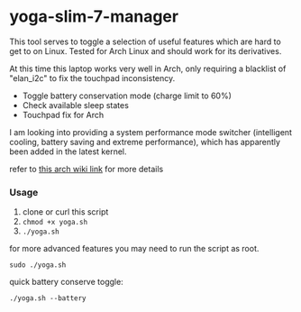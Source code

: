 # yoga-slim-7-manager

This tool serves to toggle a selection of useful features which are hard to get to on Linux. Tested for Arch Linux and should work for its derivatives.

At this time this laptop works very well in Arch, only requiring a blacklist of "elan_i2c" to fix the touchpad inconsistency.

* Toggle battery conservation mode (charge limit to 60%)
* Check available sleep states
* Touchpad fix for Arch

I am looking into providing a system performance mode switcher (intelligent cooling, battery saving and extreme performance), which has apparently been added in the latest kernel.

refer to [this arch wiki link](https://wiki.archlinux.org/title/Lenovo_IdeaPad_7_14are05) for more details

### Usage

1. clone or curl this script
2. ``chmod +x yoga.sh``
3. ``./yoga.sh``

for more advanced features you may need to run the script as root.

``sudo ./yoga.sh``

quick battery conserve toggle:

``./yoga.sh --battery``
